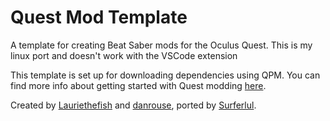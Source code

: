 # Quest Mod Template

A template for creating Beat Saber mods for the Oculus Quest. This is my linux port and doesn't work with the VSCode extension

This template is set up for downloading dependencies using QPM. You can find more info about getting started with Quest modding [here](https://github.com/danrouse/beatsaber-quest-modding-guide).

Created by [Lauriethefish](https://github.com/Lauriethefish) and [danrouse](https://github.com/danrouse), ported by [Surferlul](https://github.com/Surferlul).
